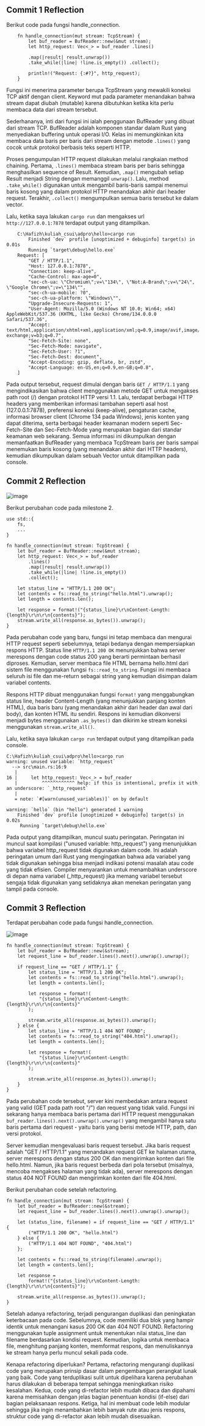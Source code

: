 ## Commit 1 Reflection

Berikut code pada fungsi handle_connection.

```
    fn handle_connection(mut stream: TcpStream) {
        let buf_reader = BufReader::new(&mut stream);
        let http_request: Vec<_> = buf_reader .lines()

        .map(|result| result.unwrap())
        .take_while(|line| !line.is_empty()) .collect();

        println!("Request: {:#?}", http_request);
    }
```

Fungsi ini menerima parameter berupa TcpStream yang mewakili koneksi TCP aktif dengan client. Keyword mut pada parameter menandakan bahwa stream dapat diubah (mutable) karena dibutuhkan ketika kita perlu membaca data dari stream tersebut.

Sederhananya, inti dari fungsi ini ialah penggunaan BufReader yang dibuat dari stream TCP. BufReader adalah komponen standar dalam Rust yang menyediakan buffering untuk operasi I/O. Kelas ini memungkinkan kita membaca data baris per baris dari stream dengan metode ```.lines()``` yang cocok untuk protokol berbasis teks seperti HTTP.

Proses pengumpulan HTTP request dilakukan melalui rangkaian method chaining. Pertama, ```.lines()``` membaca stream baris per baris sehingga menghasilkan sequence of Result<String>. Kemudian, ```.map()``` mengubah setiap Result menjadi String dengan memanggil ```unwrap()```. Lalu, method ```.take_while()``` digunakan untuk mengambil baris-baris sampai menemui baris kosong yang dalam protokol HTTP menandakan akhir dari header request. Terakhir, ```.collect()``` mengumpulkan semua baris tersebut ke dalam vector.

Lalu, ketika saya lakukan ```cargo run``` dan mengakses url ```http://127.0.0.1:7878``` terdapat output yang ditampilkan.

```
    C:\Hafizh\kuliah_csui\adpro\hello>cargo run
        Finished `dev` profile [unoptimized + debuginfo] target(s) in 0.01s
        Running `target\debug\hello.exe`
    Request: [
        "GET / HTTP/1.1",
        "Host: 127.0.0.1:7878",
        "Connection: keep-alive",
        "Cache-Control: max-age=0",
        "sec-ch-ua: \"Chromium\";v=\"134\", \"Not:A-Brand\";v=\"24\", \"Google Chrome\";v=\"134\"",
        "sec-ch-ua-mobile: ?0",
        "sec-ch-ua-platform: \"Windows\"",
        "Upgrade-Insecure-Requests: 1",
        "User-Agent: Mozilla/5.0 (Windows NT 10.0; Win64; x64) AppleWebKit/537.36 (KHTML, like Gecko) Chrome/134.0.0.0 Safari/537.36",
        "Accept: text/html,application/xhtml+xml,application/xml;q=0.9,image/avif,image/webp,image/apng,*/*;q=0.8,application/signed-exchange;v=b3;q=0.7",
        "Sec-Fetch-Site: none",
        "Sec-Fetch-Mode: navigate",
        "Sec-Fetch-User: ?1",
        "Sec-Fetch-Dest: document",
        "Accept-Encoding: gzip, deflate, br, zstd",
        "Accept-Language: en-US,en;q=0.9,en-GB;q=0.8",
    ]
```

Pada output tersebut, request dimulai dengan baris ```GET / HTTP/1.1``` yang mengindikasikan bahwa client menggunakan metode GET untuk mengakses path root (/) dengan protokol HTTP versi 1.1. Lalu, terdapat berbagai HTTP headers yang memberikan informasi tambahan seperti asal host (127.0.0.1:7878), preferensi koneksi (keep-alive), pengaturan cache, informasi browser client (Chrome 134 pada Windows), jenis konten yang dapat diterima, serta berbagai header keamanan modern seperti Sec-Fetch-Site dan Sec-Fetch-Mode yang merupakan bagian dari standar keamanan web sekarang. Semua informasi ini dikumpulkan dengan memanfaatkan BufReader yang membaca TcpStream baris per baris sampai menemukan baris kosong (yang menandakan akhir dari HTTP headers), kemudian dikumpulkan dalam sebuah Vector untuk ditampilkan pada console.

## Commit 2 Reflection

![image](https://github.com/user-attachments/assets/ee9b22e2-e1b7-45fa-9b9e-a184808e9a95)

Berikut perubahan code pada milestone 2.

```
use std::{
    fs,
    ...
}

fn handle_connection(mut stream: TcpStream) {
    let buf_reader = BufReader::new(&mut stream);
    let http_request: Vec<_> = buf_reader
        .lines() 
        .map(|result| result.unwrap()) 
        .take_while(|line| !line.is_empty())
        .collect();

    let status_line = "HTTP/1.1 200 OK"; 
    let contents = fs::read_to_string("hello.html").unwrap(); 
    let length = contents.len();

    let response = format!("{status_line}\r\nContent-Length: {length}\r\n\r\n{contents}");
    stream.write_all(response.as_bytes()).unwrap();
}
```

Pada perubahan code yang baru, fungsi ini tetap membaca dan mengurai HTTP request seperti sebelumnya, tetapi bedanya dengan mempersiapkan respons HTTP. Status line ```HTTP/1.1 200 OK``` menunjukkan bahwa server merespons dengan code status 200 yang berarti permintaan berhasil diproses. Kemudian, server membaca file HTML bernama hello.html dari sistem file menggunakan fungsi ```fs::read_to_string```. Fungsi ini membaca seluruh isi file dan me-return sebagai string yang kemudian disimpan dalam variabel contents.

Respons HTTP dibuat menggunakan fungsi ```format!``` yang menggabungkan status line, header Content-Length (yang menunjukkan panjang konten HTML), dua baris baru (yang menandakan akhir dari header dan awal dari body), dan konten HTML itu sendiri. Respons ini kemudian dikonversi menjadi bytes menggunakan ```.as_bytes()``` dan dikirim ke stream koneksi menggunakan ```stream.write_all()```.

Lalu, ketika saya lakukan ```cargo run``` terdapat output yang ditampilkan pada console.

```
C:\Hafizh\kuliah_csui\adpro\hello>cargo run
warning: unused variable: `http_request`
  --> src\main.rs:16:9
   |
16 |     let http_request: Vec<_> = buf_reader
   |         ^^^^^^^^^^^^ help: if this is intentional, prefix it with an underscore: `_http_request`
   |
   = note: `#[warn(unused_variables)]` on by default

warning: `hello` (bin "hello") generated 1 warning
    Finished `dev` profile [unoptimized + debuginfo] target(s) in 0.02s
     Running `target\debug\hello.exe`
```

Pada output yang ditampilkan, muncul suatu peringatan. Peringatan ini muncul saat kompilasi ("unused variable: http_request") yang menunjukkan bahwa variabel http_request tidak digunakan dalam code. Ini adalah peringatan umum dari Rust yang mengingatkan bahwa ada variabel yang tidak digunakan sehingga bisa menjadi indikasi potensi masalah atau code yang tidak efisien. Compiler menyarankan untuk menambahkan underscore di depan nama variabel (_http_request) jika memang variabel tersebut sengaja tidak digunakan yang setidaknya akan menekan peringatan yang tampil pada console.

## Commit 3 Reflection

Terdapat perubahan code pada fungsi handle_connection.

![image](https://github.com/user-attachments/assets/7e508c80-7496-4b1a-91a3-d73db35e8497)

```
fn handle_connection(mut stream: TcpStream) {
    let buf_reader = BufReader::new(&stream);
    let request_line = buf_reader.lines().next().unwrap().unwrap();

    if request_line == "GET / HTTP/1.1" {
        let status_line = "HTTP/1.1 200 OK";
        let contents = fs::read_to_string("hello.html").unwrap();
        let length = contents.len();

        let response = format!(
            "{status_line}\r\nContent-Length: {length}\r\n\r\n{contents}"
        );

        stream.write_all(response.as_bytes()).unwrap();
    } else {
        let status_line = "HTTP/1.1 404 NOT FOUND";
        let contents = fs::read_to_string("404.html").unwrap();
        let length = contents.len();

        let response = format!(
            "{status_line}\r\nContent-Length: {length}\r\n\r\n{contents}"
        );

        stream.write_all(response.as_bytes()).unwrap();
    }
}
```

Pada perubahan code tersebut, server kini membedakan antara request yang valid (GET pada path root "/") dan request yang tidak valid. Fungsi ini sekarang hanya membaca baris pertama dari HTTP request menggunakan ```buf_reader.lines().next().unwrap().unwrap()``` yang mengambil hanya satu baris pertama dari request - yaitu baris yang berisi metode HTTP, path, dan versi protokol.

Server kemudian mengevaluasi baris request tersebut. Jika baris request adalah "GET / HTTP/1.1" yang menandakan request GET ke halaman utama, server merespons dengan status 200 OK dan mengirimkan konten dari file hello.html. Namun, jika baris request berbeda dari pola tersebut (misalnya, mencoba mengakses halaman yang tidak ada), server merespons dengan status 404 NOT FOUND dan mengirimkan konten dari file 404.html.

Berikut perubahan code setelah refactoring.

```
fn handle_connection(mut stream: TcpStream) {
    let buf_reader = BufReader::new(&stream);
    let request_line = buf_reader.lines().next().unwrap().unwrap();

    let (status_line, filename) = if request_line == "GET / HTTP/1.1" {
        ("HTTP/1.1 200 OK", "hello.html")
    } else {
        ("HTTP/1.1 404 NOT FOUND", "404.html")
    };

    let contents = fs::read_to_string(filename).unwrap();
    let length = contents.len();

    let response =
        format!("{status_line}\r\nContent-Length: {length}\r\n\r\n{contents}");

    stream.write_all(response.as_bytes()).unwrap();
}
```

Setelah adanya refactoring, terjadi pengurangan duplikasi dan peningkatan keterbacaan pada code. Sebelumnya, code memiliki dua blok yang hampir identik untuk menangani kasus 200 OK dan 404 NOT FOUND. Refactoring menggunakan tuple assignment untuk menentukan nilai status_line dan filename berdasarkan kondisi request. Kemudian, logika untuk membaca file, menghitung panjang konten, memformat respons, dan menuliskannya ke stream hanya perlu muncul sekali pada code.

Kenapa refactoring diperlukan? Pertama, refactoring mengurangi duplikasi code yang merupakan prinsip dasar dalam pengembangan perangkat lunak yang baik. Code yang terduplikasi sulit untuk dipelihara karena perubahan harus dilakukan di beberapa tempat sehingga meningkatkan risiko kesalahan. Kedua, code yang di-refactor lebih mudah dibaca dan dipahami karena memisahkan dengan jelas bagian penentuan kondisi (if-else) dari bagian pelaksanaan respons. Ketiga, hal ini membuat code lebih modular sehingga jika ingin menambahkan lebih banyak rute atau jenis respons, struktur code yang di-refactor akan lebih mudah disesuaikan.

